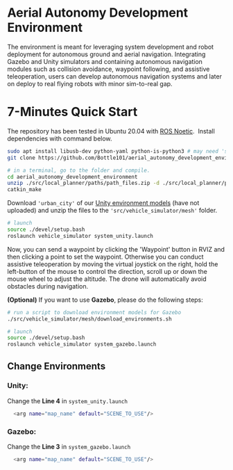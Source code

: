 # Aerial Autonomy Development Environment

The environment is meant for leveraging system development and robot deployment for autonomous ground and aerial navigation. Integrating Gazebo and Unity simulators and containing autonomous navigation modules such as collision avoidance, waypoint following, and assistive teleoperation, users can develop autonomous navigation systems and later on deploy to real flying robots with minor sim-to-real gap.

# 7-Minutes Quick Start

The repository has been tested in Ubuntu 20.04 with [ROS Noetic](http://wiki.ros.org/noetic/Installation).  Install dependencies with command below.

```bash
sudo apt install libusb-dev python-yaml python-is-python3 # may need 'sudo apt update' first
git clone https://github.com/Bottle101/aerial_autonomy_development_environment.git

# in a terminal, go to the folder and compile.
cd aerial_autonomy_development_environment
unzip ./src/local_planner/paths/path_files.zip -d ./src/local_planner/paths
catkin_make
```

Download `'urban_city'` of our [Unity environment models](https://drive.google.com/drive/folders/1bmxdT6Oxzt0_0tohye2br7gqTnkMaq20?usp=share_link) (have not uploaded) and unzip the files to the `'src/vehicle_simulator/mesh'` folder. 

```bash
# launch
source ./devel/setup.bash  
roslaunch vehicle_simulator system_unity.launch  
```

Now, you can send a waypoint by clicking the 'Waypoint' button in RVIZ and then clicking a point to set the waypoint. Otherwise you can conduct assistive teleoperation by moving the virtual joystick on the right, hold the left-button of the mouse to control the direction, scroll up or down the mouse wheel to adjust the altitude. The drone will automatically avoid obstacles during navigation.

**(Optional)** If you want to use **Gazebo**, please do the following steps:

```bash
# run a script to download environment models for Gazebo
./src/vehicle_simulator/mesh/download_environments.sh

# launch
source ./devel/setup.bash 
roslaunch vehicle_simulator system_gazebo.launch
```

## Change Environments

### Unity:

Change the **Line 4** in `system_unity.launch`

```bash
  <arg name="map_name" default="SCENE_TO_USE"/>
```


### Gazebo:

Change the **Line 3** in `system_gazebo.launch`

```bash
  <arg name="map_name" default="SCENE_TO_USE"/>
```